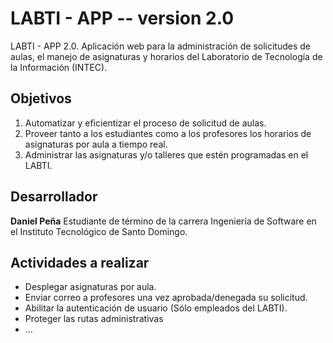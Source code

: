 # LABTI - APP -- version 2.0
LABTI - APP 2.0. Aplicación web para la administración de solicitudes de aulas, el manejo de asignaturas y horarios del Laboratorio de Tecnología de la Información (INTEC).

## Objetivos
1. Automatizar y eficientizar el proceso de solicitud de aulas.
2. Proveer tanto a los estudiantes como a los profesores los horarios de asignaturas por aula a tiempo real.
3. Administrar las asignaturas y/o talleres que estén programadas en el LABTI.

## Desarrollador
__**Daniel Peña**__
Estudiante de término de la carrera Ingeniería de Software en el Instituto Tecnológico de Santo Domingo.

## Actividades a realizar
* Desplegar asignaturas por aula.
* Enviar correo a profesores una vez aprobada/denegada su solicitud.
* Abilitar la autenticación de usuario (Sólo empleados del LABTI).
* Proteger las rutas administrativas
* ...

